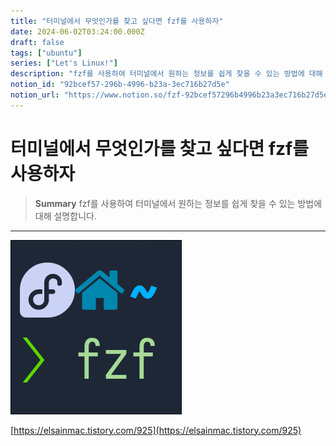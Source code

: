```yaml
---
title: "터미널에서 무엇인가를 찾고 싶다면 fzf를 사용하자"
date: 2024-06-02T03:24:00.000Z
draft: false
tags: ["ubuntu"]
series: ["Let's Linux!"]
description: "fzf를 사용하여 터미널에서 원하는 정보를 쉽게 찾을 수 있는 방법에 대해 설명합니다."
notion_id: "92bcef57-296b-4996-b23a-3ec716b27d5e"
notion_url: "https://www.notion.so/fzf-92bcef57296b4996b23a3ec716b27d5e"
---
```


# 터미널에서 무엇인가를 찾고 싶다면 fzf를 사용하자

> **Summary**
> fzf를 사용하여 터미널에서 원하는 정보를 쉽게 찾을 수 있는 방법에 대해 설명합니다.

---

![Image](image_c842701df3fb.png)

[https://elsainmac.tistory.com/925](https://elsainmac.tistory.com/925)

